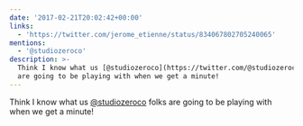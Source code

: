 ```yaml
---
date: '2017-02-21T20:02:42+00:00'
links:
  - 'https://twitter.com/jerome_etienne/status/834067802705240065'
mentions:
  - '@studiozeroco'
description: >-
  Think I know what us [@studiozeroco](https://twitter.com/@studiozeroco) folks
  are going to be playing with when we get a minute!
---
```

Think I know what us [@studiozeroco](https://twitter.com/@studiozeroco) folks are going to be playing with when we get a minute! 
